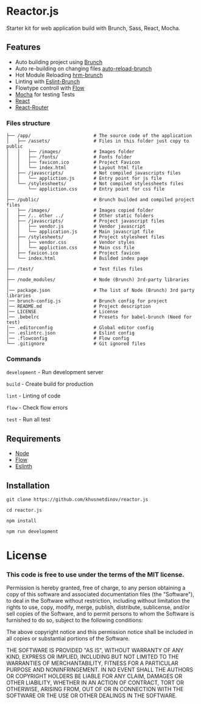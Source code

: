 # Reactor.js
Starter kit for web application build with Brunch, Sass, React, Mocha.

## Features

- Auto building project using [Brunch](https://brunch.io)
- Auto re-building on changing files
[auto-reload-brunch](https://github.com/brunch/auto-reload-brunch)
- Hot Module Reloading
[hrm-brunch](https://github.com/brunch/hmr-brunch)
- Linting with [Eslint-Brunch](https://github.com/brunch/eslint-brunch)
- Flowtype controll with [Flow](https://flowtype.org/)
- [Mocha](https://mochajs.org/) for testing Tests
- [React](https://facebook.github.io/react/)
- [React-Router](https://github.com/ReactTraining/react-router)

### Files structure
```
├── /app/                       # The source code of the application
│   ├── /assets/                # Files in this folder just copy to public
│   │   ├── /images/            # Images folder
│   │   ├── /fonts/             # Fonts folder
│   │   ├── favicon.ico         # Project Favicon
│   │   └── index.html          # Layout html file
│   ├── /javascripts/           # Not compiled javascripts files
│   │   └── appliction.js       # Entry point for js file
│   └── /stylessheets/          # Not compiled stylessheets files
│       └── appliction.css      # Entry point for css file
│
├── /public/                    # Brunch builded and compiled project files
│   ├── /images/                # Images copied folder
│   ├── /.. other ../           # Other static folders
│   ├── /javascripts/           # Project javascript files
│   │   ├── vendor.js           # Vendor javascript
│   │   └── application.js      # Main javascript file
│   ├── /stylesheets/           # Project stylesheet files
│   │   ├── vendor.css          # Vendor styles
│   │   └── appliction.css      # Main css file
│   ├── favicon.ico             # Project favicon
│   └── index.html              # Builded index page
│
├── /test/                      # Test files files
│
├── /node_modules/              # Node (Brunch) 3rd-party libraries
│
│── package.json                # The list of Node (Brunch) 3rd party libraries
│── brunch-config.js            # Brunch config for project
│── README.md                   # Project description
│── LICENSE                     # License
│── .bebelrc                    # Presets for babel-brunch (Need for test)
│── .editorconfig               # Global editor config
│── .eslintrc.json              # Eslint config
│── .flowconfig                 # Flow config
└── .gitignore                  # Git ignored files
```

### Commands

`development` - Run development server

`build`       - Create build for production

`lint`        - Linting of code

`flow`        - Check flow errors

`test`        - Run all test

## Requirements

  - [Node](https://nodejs.org/en/)
  - [Flow](https://flowtype.org/)
  - [Eslinth](http://eslint.org/)

## Installation

  `git clone https://github.com/khusnetdinov/reactor.js`

  `cd reactor.js`

  `npm install`

  `npm run development`

# License

### This code is free to use under the terms of the MIT license.

  Permission is hereby granted, free of charge, to any person obtaining
  a copy of this software and associated documentation files (the
  "Software"), to deal in the Software without restriction, including
  without limitation the rights to use, copy, modify, merge, publish,
  distribute, sublicense, and/or sell copies of the Software, and to
  permit persons to whom the Software is furnished to do so, subject to
  the following conditions:

  The above copyright notice and this permission notice shall be included
  in all copies or substantial portions of the Software.

  THE SOFTWARE IS PROVIDED "AS IS", WITHOUT WARRANTY OF ANY KIND,
  EXPRESS OR IMPLIED, INCLUDING BUT NOT LIMITED TO THE WARRANTIES OF
  MERCHANTABILITY, FITNESS FOR A PARTICULAR PURPOSE AND NONINFRINGEMENT.
  IN NO EVENT SHALL THE AUTHORS OR COPYRIGHT HOLDERS BE LIABLE FOR ANY
  CLAIM, DAMAGES OR OTHER LIABILITY, WHETHER IN AN ACTION OF CONTRACT,
  TORT OR OTHERWISE, ARISING FROM, OUT OF OR IN CONNECTION WITH THE
  SOFTWARE OR THE USE OR OTHER DEALINGS IN THE SOFTWARE.

